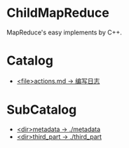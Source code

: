 # ChildMapReduce
MapReduce's easy implements by C++.

# Catalog
* [\<file>actions.md -> 编写日志](./actions.md)

# SubCatalog

* [\<dir>metadata -> ./metadata](./metadata/README.md)
* [\<dir>third_part -> ./third_part](./third_part/README.md)